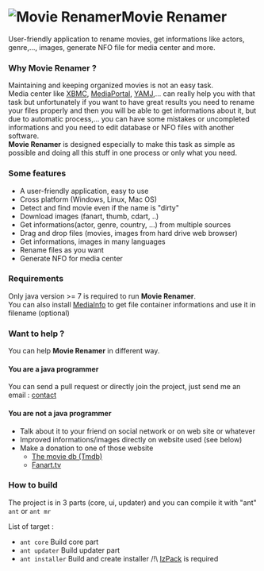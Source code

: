![Movie Renamer](http://movie-renamer.fr/image/mrLogo.png)Movie Renamer
=============

User-friendly application to rename movies, get informations like actors, genre,..., images, generate NFO file for media center and more.

### Why Movie Renamer ? 

Maintaining and keeping organized movies is not an easy task.  
Media center like [XBMC](http://xbmc.org/), [MediaPortal](http://www.team-mediaportal.com/), [YAMJ](http://www.yamj.org|),... can really help you with that task but unfortunately if you want to have great results you need to rename your files properly and then you will be able to get informations about it, but due to automatic process,... you can have some mistakes or uncompleted informations and you need to edit database or NFO files with another software.  
**Movie Renamer** is designed especially to make this task as simple as possible and doing all this stuff in one process or only what you need.

### Some features

  * A user-friendly application, easy to use
  * Cross platform (Windows, Linux, Mac OS) 
  * Detect and find movie even if the name is "dirty"
  * Download images (fanart, thumb, cdart, ..)
  * Get informations(actor, genre, country, ...) from multiple sources
  * Drag and drop files (movies, images from hard drive web browser)
  * Get informations, images in many languages
  * Rename files as you want
  * Generate NFO for media center

### Requirements

Only java version >= 7 is required to run **Movie Renamer**.  
You can also install [MediaInfo](http://mediaarea.net/fr/MediaInfo) to get file container informations and use it in filename (optional)

### Want to help ?

You can help **Movie Renamer** in different way.

#### You are a java programmer

You can send a pull request or directly join the project, just send me an email : [contact](mailto:contact@movie-renamer.fr)

#### You are not a java programmer

  * Talk about it to your friend on social network or on web site or whatever
  * Improved informations/images directly on website used (see below)
  * Make a donation to one of those website
    - [The movie db (Tmdb)](http://www.themoviedb.org)
    - [Fanart.tv](http://fanart.tv/)

### How to build

The project is in 3 parts (core, ui, updater) and you can compile it with "ant"  
`ant` or  `ant mr`

List of target :  

  * `ant core` Build core part
  * `ant updater` Build updater part
  * `ant installer` Build and create installer /!\ [IzPack](http://izpack.org/) is required
